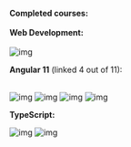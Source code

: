 
<!---
Anna-portfolio/Anna-portfolio is a ✨ special ✨ repository because its `README.md` (this file) appears on your GitHub profile.
You can click the Preview link to take a look at your changes.
--->
<b>Completed courses:</b></br></br>
<b> Web Development: </b></br></br>
![img](https://api.accredible.com/v1/frontend/credential_website_embed_image/badge/33425836)


<b>Angular 11</b> (linked 4 out of 11):</br></br>

![img](https://api.accredible.com/v1/frontend/credential_website_embed_image/badge/33508637)
![img](https://api.accredible.com/v1/frontend/credential_website_embed_image/badge/33638780)
![img](https://api.accredible.com/v1/frontend/credential_website_embed_image/badge/33641179)
![img](https://api.accredible.com/v1/frontend/credential_website_embed_image/badge/33644241)

<b>TypeScript:</b></br>

![img](https://api.accredible.com/v1/frontend/credential_website_embed_image/badge/33757947)
![img](https://api.accredible.com/v1/frontend/credential_website_embed_image/badge/33759732)
